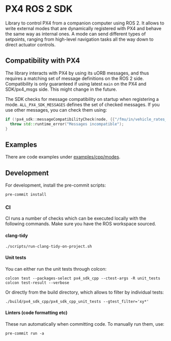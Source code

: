 # PX4 ROS 2 SDK

Library to control PX4 from a companion computer using ROS 2.
It allows to write external modes that are dynamically registered with PX4 and behave the same way as internal ones.
A mode can send different types of setpoints, ranging from high-level navigation tasks all the way down to direct actuator controls.

## Compatibility with PX4
The library interacts with PX4 by using its uORB messages, and thus requires a matching set of message definitions on the ROS 2 side.
Compatibility is only guaranteed if using latest `main` on the PX4 and SDK/px4_msgs side. This might change in the future.

The SDK checks for message compatibility on startup when registering a mode.
`ALL_PX4_SDK_MESSAGES` defines the set of checked messages. If you use other messages, you can check them using:
```c++
if (!px4_sdk::messageCompatibilityCheck(node, {{"/fmu/in/vehicle_rates_setpoint"}})) {
  throw std::runtime_error("Messages incompatible");
}
```

## Examples
There are code examples under [examples/cpp/modes](examples/cpp/modes).

## Development
For development, install the pre-commit scripts:
```shell
pre-commit install
```

### CI
CI runs a number of checks which can be executed locally with the following commands.
Make sure you have the ROS workspace sourced.

#### clang-tidy
```shell
./scripts/run-clang-tidy-on-project.sh
```

#### Unit tests
You can either run the unit tests through colcon:
```shell
colcon test --packages-select px4_sdk_cpp --ctest-args -R unit_tests
colcon test-result --verbose
```
Or directly from the build directory, which allows to filter by individual tests:
```shell
./build/px4_sdk_cpp/px4_sdk_cpp_unit_tests --gtest_filter='xy*'
```

#### Linters (code formatting etc)
These run automatically when committing code. To manually run them, use:
```shell
pre-commit run -a
```
